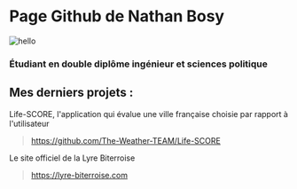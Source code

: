 # Page Github de Nathan Bosy

![hello](https://user-images.githubusercontent.com/104134380/228375622-71ac0ba8-233f-4f17-a690-1476c05afbcb.gif)


### Étudiant en double diplôme ingénieur et sciences politique


## Mes derniers projets :

Life-SCORE, l'application qui évalue une ville française choisie par rapport à l'utilisateur
> https://github.com/The-Weather-TEAM/Life-SCORE


Le site officiel de la Lyre Biterroise
> https://lyre-biterroise.com

